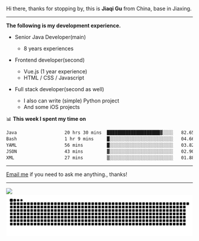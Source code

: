 Hi there, thanks for stopping by, this is **Jiaqi Gu** from China, base in Jiaxing.

---

**The following is my development experience.**

- Senior Java Developer(main)
  - 8 years experiences

- Frontend developer(second)
  - Vue.js (1 year experience)
  - HTML / CSS / Javascript
  
- Full stack developer(second as well)
  - I also can write (simple) Python project
  - And some iOS projects

📊 **This week I spent my time on**
<!--START_SECTION:waka-->

```txt
Java                  20 hrs 30 mins  ████████████████████▓░░░░   82.65 %
Bash                  1 hr 9 mins     █░░░░░░░░░░░░░░░░░░░░░░░░   04.66 %
YAML                  56 mins         █░░░░░░░░░░░░░░░░░░░░░░░░   03.82 %
JSON                  43 mins         ▓░░░░░░░░░░░░░░░░░░░░░░░░   02.90 %
XML                   27 mins         ▒░░░░░░░░░░░░░░░░░░░░░░░░   01.88 %
```

<!--END_SECTION:waka-->

---

[Email me](mailto:htk2klwgr@mozmail.com?subject=Hiring_from_GitHub) if you need to ask me anything., thanks!

---

![]( https://visitor-badge.glitch.me/badge?page_id=githubgujiaqi)
![]( https://github.com/droid-Q/droid-Q/raw/output/github-contribution-grid-snake.svg#gh-dark-mode-only)
